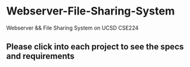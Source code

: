 # Webserver-File-Sharing-System
Webserver &amp;&amp; File Sharing System on UCSD CSE224
## Please click into each project to see the specs and requirements

